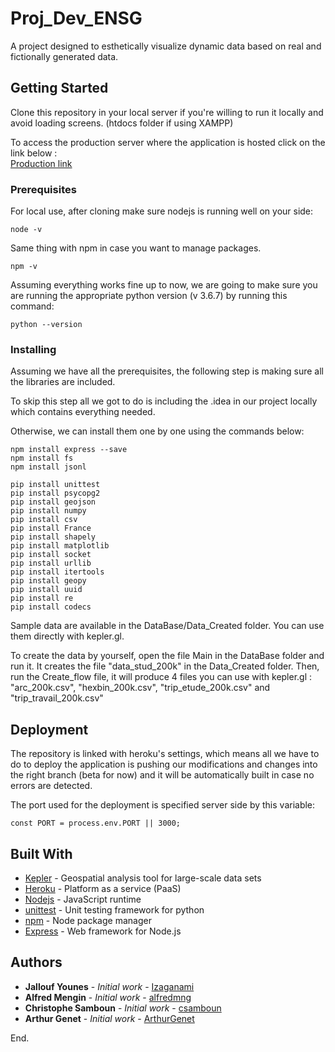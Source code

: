 # Proj_Dev_ENSG

A project designed to esthetically visualize dynamic data based on real and fictionally generated data.

## Getting Started

Clone this repository in your local server if you're willing to run it locally and avoid loading screens. (htdocs folder if using XAMPP)

To access the production server where the application is hosted click on the link below :                                         
[Production link](https://mapflow.herokuapp.com/)

### Prerequisites

For local use, after cloning make sure nodejs is running well on your side:

```
node -v
```
Same thing with npm in case you want to manage packages.

```
npm -v
```

Assuming everything works fine up to now, we are going to make sure you are running the appropriate python version (v 3.6.7) by running this command:
```
python --version
```

### Installing

Assuming we have all the prerequisites, the following step is making sure all the libraries are included. 

To skip this step all we got to do is including the .idea in our project locally which contains everything needed.

Otherwise, we can install them one by one using the commands below:

```
npm install express --save
npm install fs
npm install jsonl

pip install unittest
pip install psycopg2
pip install geojson
pip install numpy
pip install csv
pip install France
pip install shapely
pip install matplotlib
pip install socket
pip install urllib
pip install itertools
pip install geopy
pip install uuid
pip install re
pip install codecs
```
Sample data are available in the DataBase/Data_Created folder. You can use them directly with kepler.gl.

To create the data by yourself, open the file Main in the DataBase folder and run it. It creates the file "data_stud_200k" in the Data_Created folder. Then, run the Create_flow file, it will produce 4 files you can use with kepler.gl : "arc_200k.csv", "hexbin_200k.csv", "trip_etude_200k.csv" and "trip_travail_200k.csv"


## Deployment

The repository is linked with heroku's settings, which means all we have to do to deploy the application is pushing our modifications and changes into the right branch (beta for now) and it will be automatically built in case no errors are detected.

The port used for the deployment is specified server side by this variable:
```
const PORT = process.env.PORT || 3000;
```

## Built With

* [Kepler](https://kepler.gl/) - Geospatial analysis tool for large-scale data sets
* [Heroku](https://dashboard.heroku.com/apps) - Platform as a service (PaaS)
* [Nodejs](https://nodejs.org/en/) - JavaScript runtime
* [unittest](https://docs.python.org/2/library/unittest.html) - Unit testing framework for python
* [npm](https://www.npmjs.com/) - Node package manager
* [Express](https://expressjs.com/) - Web framework for Node.js





## Authors

* **Jallouf Younes** - *Initial work* - [Izaganami](https://github.com/izaganami)
* **Alfred Mengin** - *Initial work* - [alfredmng](https://github.com/alfredmng)
* **Christophe Samboun** - *Initial work* - [csamboun](https://github.com/csamboun)
* **Arthur Genet** - *Initial work* - [ArthurGenet](https://github.com/ArthurGenet)






End.
